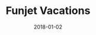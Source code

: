 ---
layout: site
title: "Funjet Vacations"
date: 2018-01-02
categories: [community]
version: 1.4.7
major: 1
minor: 4
patch: 7
slug: funjet-vacations
link: http://www.funjet.com/
submitter: lpolepeddi
permalink: /sites/:slug
---
